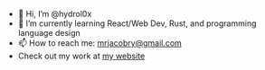 - 👋 Hi, I’m @hydrol0x
- 🌱 I’m currently learning React/Web Dev, Rust, and programming language design
- 📫 How to reach me: mrjacobry@gmail.com
- Check out my work at [my website](https://www.jacobryabinky.com)

<!---
hydrol0x/hydrol0x is a ✨ special ✨ repository because its `README.md` (this file) appears on your GitHub profile.
You can click the Preview link to take a look at your changes.
--->
